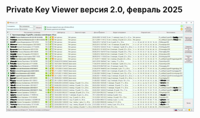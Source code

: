 ## Private Key Viewer версия 2.0, февраль 2025

![Основное окно](https://github.com/Certalarm/PKViewer__v2-0/blob/master/_assets/PKV_main_01.png)
